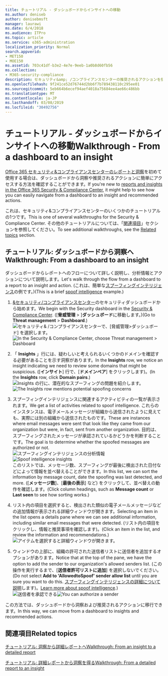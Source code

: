 ```yaml
---
title: チュートリアル - ダッシュボードからインサイトへの移動
ms.author: deniseb
author: denisebmsft
manager: laurawi
ms.date: 6/4/2018
ms.audience: ITPro
ms.topic: article
ms.service: o365-administration
localization_priority: Normal
search.appverid:
- MET150
- MOE150
ms.assetid: 703c41df-b3e2-4e7e-9eeb-1a0b8d60fb56
ms.collection:
- M365-security-compliance
description: セキュリティ&amp; /コンプライアンスセンターの推奨されるアクションを使用して、ダッシュボードから洞察に移動する方法について説明します。
ms.openlocfilehash: 9f241ce52d76744d2bb6f7b789438110c295ee01
ms.sourcegitcommit: 5eb664b6ecef94aef4018a75684ee4ae66c486bb
ms.translationtype: MT
ms.contentlocale: ja-JP
ms.lasthandoff: 03/08/2019
ms.locfileid: "30492756"
---
```

# <a name="walkthrough---from-a-dashboard-to-an-insight"></a><span data-ttu-id="388de-103">チュートリアル - ダッシュボードからインサイトへの移動</span><span class="sxs-lookup"><span data-stu-id="388de-103">Walkthrough - From a dashboard to an insight</span></span>

<span data-ttu-id="388de-104">[Office 365 セキュリティ&amp;コンプライアンスセンターのレポートと洞察](reports-and-insights-in-security-and-compliance.md)を初めて使用する場合は、ダッシュボードから洞察や推奨されるアクションに簡単にアクセスする方法を確認することができます。</span><span class="sxs-lookup"><span data-stu-id="388de-104">If you're new to [reports and insights in the Office 365 Security &amp; Compliance Center](reports-and-insights-in-security-and-compliance.md), it might help to see how you can easily navigate from a dashboard to an insight and recommended actions.</span></span> 
  
<span data-ttu-id="388de-105">これは、セキュリティ&amp;コンプライアンスセンターのいくつかのチュートリアルの1つです。</span><span class="sxs-lookup"><span data-stu-id="388de-105">This is one of several walkthroughs for the Security &amp; Compliance Center.</span></span> <span data-ttu-id="388de-106">その他のチュートリアルについては、「[関連項目](#related-topics)」セクションを参照してください。</span><span class="sxs-lookup"><span data-stu-id="388de-106">To see additional walkthroughs, see the [Related topics](#related-topics) section.</span></span> 
  
## <a name="walkthrough-from-a-dashboard-to-an-insight"></a><span data-ttu-id="388de-107">チュートリアル: ダッシュボードから洞察へ</span><span class="sxs-lookup"><span data-stu-id="388de-107">Walkthrough: From a dashboard to an insight</span></span>

<span data-ttu-id="388de-108">ダッシュボードからレポートへのフローについて詳しく説明し、分析情報とアクションについて説明します。</span><span class="sxs-lookup"><span data-stu-id="388de-108">Let's walk through the flow from a dashboard to a report to an insight and action.</span></span> <span data-ttu-id="388de-109">(これは、簡単な[スプーフィングインテリジェンス](learn-about-spoof-intelligence.md)の例です。)</span><span class="sxs-lookup"><span data-stu-id="388de-109">(This is a brief [spoof intelligence](learn-about-spoof-intelligence.md) example.)</span></span> 
  
1. <span data-ttu-id="388de-110">[ &amp;セキュリティ/コンプライアンスセンター](https://protection.office.com)のセキュリティダッシュボードから始めます。</span><span class="sxs-lookup"><span data-stu-id="388de-110">We begin with the Security dashboard in the [Security &amp; Compliance Center](https://protection.office.com).</span></span> <span data-ttu-id="388de-111">([**脅威管理** \> ]**ダッシュボード**に移動します。)</span><span class="sxs-lookup"><span data-stu-id="388de-111">(Go to **Threat management** \> **Dashboard**.)</span></span><br><span data-ttu-id="388de-112">![セキュリティ&amp; /コンプライアンスセンターで、[脅威管理\>ダッシュボード] を選択します。](media/05a38660-eb13-4960-a266-11809c453d95.png)</span><span class="sxs-lookup"><span data-stu-id="388de-112">![In the Security &amp; Compliance Center, choose Threat management \> Dashboard](media/05a38660-eb13-4960-a266-11809c453d95.png)</span></span><br>
  
2. <span data-ttu-id="388de-113">「 **Insights** 」行には、疑わしいと考えられるいくつかのドメインを確認する必要があることを示す洞察があります。</span><span class="sxs-lookup"><span data-stu-id="388de-113">In the **Insights** row, we notice an insight indicating we need to review some domains that might be suspicious.</span></span> <span data-ttu-id="388de-114">([**インサイト**] 行で、[**ドメインペア**] をクリックします)。</span><span class="sxs-lookup"><span data-stu-id="388de-114">(In the **Insights** row, click **Domain pairs**.)</span></span><br><span data-ttu-id="388de-115">![Insights の行に、潜在的なスプーフィングの問題を紹介します。](media/dd1d0cb3-3201-45d7-b41d-18a0944fe85d.png)</span><span class="sxs-lookup"><span data-stu-id="388de-115">![The Insights row mentions potential spoofing concerns](media/dd1d0cb3-3201-45d7-b41d-18a0944fe85d.png)</span></span><br>
  
3. <span data-ttu-id="388de-116">スプーフィングインテリジェンスに関連するアクティビティの一覧が表示されます。</span><span class="sxs-lookup"><span data-stu-id="388de-116">We get a list of activities related to spoof intelligence.</span></span> <span data-ttu-id="388de-117">これらのインスタンスは、電子メールメッセージが組織から送信されたように見えても、実際には別の組織から送信されたものです。</span><span class="sxs-lookup"><span data-stu-id="388de-117">These are instances where email messages were sent that look like they came from our organization but were, in fact, sent from another organization.</span></span> <span data-ttu-id="388de-118">目的は、スプーフィングされたメッセージが承認されているかどうかを判断することです。</span><span class="sxs-lookup"><span data-stu-id="388de-118">The goal is to determine whether the spoofed messages are authorized or not.</span></span><br><span data-ttu-id="388de-119">![スプーフィングインテリジェンスの分析情報](media/a2e2b4fd-0c1e-499f-8401-cf3089da82fa.png)</span><span class="sxs-lookup"><span data-stu-id="388de-119">![Spoof intelligence insights](media/a2e2b4fd-0c1e-499f-8401-cf3089da82fa.png)</span></span><br><span data-ttu-id="388de-120">このリストでは、メッセージ数、スプーフィングが最後に検出された日付などによって情報を並べ替えることができます。</span><span class="sxs-lookup"><span data-stu-id="388de-120">In this list, we can sort the information by message count, date the spoofing was last detected, and more.</span></span> <span data-ttu-id="388de-121">([**メッセージ数**]、[**最後の表示**] など) をクリックして、並べ替えの動作を確認します。</span><span class="sxs-lookup"><span data-stu-id="388de-121">(Click column headings, such as **Message count** or **Last seen** to see how sorting works.)</span></span> 
    
4. <span data-ttu-id="388de-122">リスト内の項目を選択すると、検出された類似の電子メールメッセージなどの追加情報が表示される詳細ウィンドウが開きます。</span><span class="sxs-lookup"><span data-stu-id="388de-122">Selecting an item in the list opens a details pane where we can see additional information, including similar email messages that were detected.</span></span> <span data-ttu-id="388de-123">(リスト内の項目をクリックし、情報と推奨事項を確認します)。</span><span class="sxs-lookup"><span data-stu-id="388de-123">(Click an item in the list, and review the information and recommendations.)</span></span><br>![アイテムを選択すると詳細ウィンドウが開きます。](media/7ad1faa5-6ca2-474e-a609-eb275e0a8e59.png)<br>
  
5. <span data-ttu-id="388de-125">ウィンドウの上部に、組織の許可された送信者リストに送信者を追加するオプションがあります。</span><span class="sxs-lookup"><span data-stu-id="388de-125">Notice that at the top of the pane, we have the option to add the sender to our organization's allowed senders list.</span></span> <span data-ttu-id="388de-126">(この操作を実行するまで、[**送信者許可リストに追加**] を選択しないでください。</span><span class="sxs-lookup"><span data-stu-id="388de-126">(Do not select **Add to 'AllowedtoSpoof' sender allow list** until you are sure you want to do this.</span></span> <span data-ttu-id="388de-127">[スプーフィングインテリジェンスの詳細について説明](learn-about-spoof-intelligence.md)します)。</span><span class="sxs-lookup"><span data-stu-id="388de-127">[Learn more about spoof intelligence](learn-about-spoof-intelligence.md).)</span></span><br><span data-ttu-id="388de-128">![送信者を承認できる](media/caf0c20a-6047-486d-8060-5a229a3de49f.png)</span><span class="sxs-lookup"><span data-stu-id="388de-128">![You can authorize a sender](media/caf0c20a-6047-486d-8060-5a229a3de49f.png)</span></span>
  
<span data-ttu-id="388de-129">この方法では、ダッシュボードから洞察および推奨されるアクションに移行できます。</span><span class="sxs-lookup"><span data-stu-id="388de-129">In this way, we can move from a dashboard to insights and recommended actions.</span></span>
  
## <a name="related-topics"></a><span data-ttu-id="388de-130">関連項目</span><span class="sxs-lookup"><span data-stu-id="388de-130">Related topics</span></span>

[<span data-ttu-id="388de-131">チュートリアル: 洞察から詳細レポートへ</span><span class="sxs-lookup"><span data-stu-id="388de-131">Walkthrough: From an insight to a detailed report</span></span>](from-an-insight-to-a-detailed-report.md)
  
[<span data-ttu-id="388de-132">チュートリアル: 詳細レポートから洞察を得る</span><span class="sxs-lookup"><span data-stu-id="388de-132">Walkthrough: From a detailed report to an insight</span></span>](from-a-detailed-report-to-an-insight.md)
  

